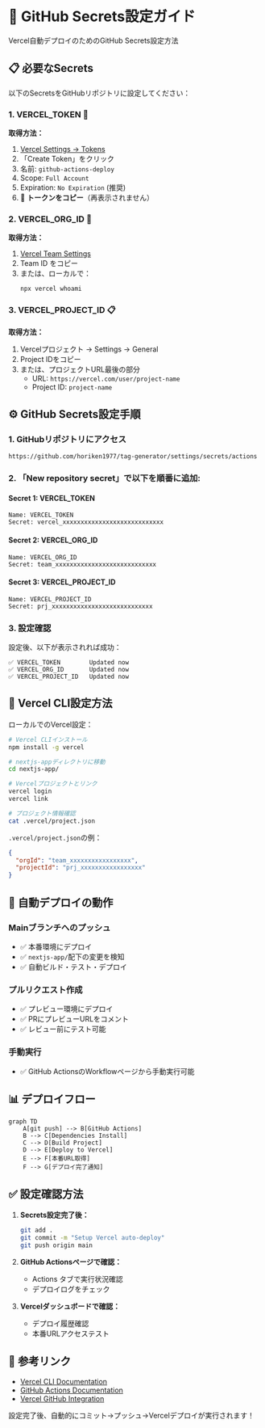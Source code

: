 # 🔐 GitHub Secrets設定ガイド

Vercel自動デプロイのためのGitHub Secrets設定方法

## 📋 必要なSecrets

以下のSecretsをGitHubリポジトリに設定してください：

### 1. VERCEL_TOKEN 🔑
**取得方法：**
1. [Vercel Settings → Tokens](https://vercel.com/account/tokens)
2. 「Create Token」をクリック
3. 名前: `github-actions-deploy`
4. Scope: `Full Account`
5. Expiration: `No Expiration` (推奨)
6. 🔗 **トークンをコピー**（再表示されません）

### 2. VERCEL_ORG_ID 🏢
**取得方法：**
1. [Vercel Team Settings](https://vercel.com/teams)
2. Team ID をコピー
3. または、ローカルで：
   ```bash
   npx vercel whoami
   ```

### 3. VERCEL_PROJECT_ID 📋
**取得方法：**
1. Vercelプロジェクト → Settings → General
2. Project IDをコピー
3. または、プロジェクトURL最後の部分
   - URL: `https://vercel.com/user/project-name`
   - Project ID: `project-name`

## ⚙️ GitHub Secrets設定手順

### 1. GitHubリポジトリにアクセス
```
https://github.com/horiken1977/tag-generator/settings/secrets/actions
```

### 2. 「New repository secret」で以下を順番に追加:

#### Secret 1: VERCEL_TOKEN
```
Name: VERCEL_TOKEN
Secret: vercel_xxxxxxxxxxxxxxxxxxxxxxxxxxxx
```

#### Secret 2: VERCEL_ORG_ID
```
Name: VERCEL_ORG_ID
Secret: team_xxxxxxxxxxxxxxxxxxxxxxxxxxxx
```

#### Secret 3: VERCEL_PROJECT_ID
```
Name: VERCEL_PROJECT_ID
Secret: prj_xxxxxxxxxxxxxxxxxxxxxxxxxxxx
```

### 3. 設定確認
設定後、以下が表示されれば成功：
```
✅ VERCEL_TOKEN        Updated now
✅ VERCEL_ORG_ID       Updated now  
✅ VERCEL_PROJECT_ID   Updated now
```

## 🔧 Vercel CLI設定方法

ローカルでのVercel設定：

```bash
# Vercel CLIインストール
npm install -g vercel

# nextjs-appディレクトリに移動
cd nextjs-app/

# Vercelプロジェクトとリンク
vercel login
vercel link

# プロジェクト情報確認
cat .vercel/project.json
```

`.vercel/project.json`の例：
```json
{
  "orgId": "team_xxxxxxxxxxxxxxxxx",
  "projectId": "prj_xxxxxxxxxxxxxxxxx"
}
```

## 🚀 自動デプロイの動作

### Mainブランチへのプッシュ
- ✅ 本番環境にデプロイ
- ✅ `nextjs-app/`配下の変更を検知
- ✅ 自動ビルド・テスト・デプロイ

### プルリクエスト作成
- ✅ プレビュー環境にデプロイ
- ✅ PRにプレビューURLをコメント
- ✅ レビュー前にテスト可能

### 手動実行
- ✅ GitHub ActionsのWorkflowページから手動実行可能

## 📊 デプロイフロー

```mermaid
graph TD
    A[git push] --> B[GitHub Actions]
    B --> C[Dependencies Install]
    C --> D[Build Project]
    D --> E[Deploy to Vercel]
    E --> F[本番URL取得]
    F --> G[デプロイ完了通知]
```

## ✅ 設定確認方法

1. **Secrets設定完了後：**
   ```bash
   git add .
   git commit -m "Setup Vercel auto-deploy"
   git push origin main
   ```

2. **GitHub Actionsページで確認：**
   - Actions タブで実行状況確認
   - デプロイログをチェック

3. **Vercelダッシュボードで確認：**
   - デプロイ履歴確認
   - 本番URLアクセステスト

## 🔗 参考リンク

- [Vercel CLI Documentation](https://vercel.com/docs/cli)
- [GitHub Actions Documentation](https://docs.github.com/en/actions)
- [Vercel GitHub Integration](https://vercel.com/docs/git/vercel-for-github)

設定完了後、自動的にコミット→プッシュ→Vercelデプロイが実行されます！